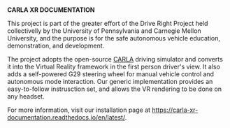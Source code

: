 ###
__CARLA XR DOCUMENTATION__

This project is part of the greater effort of the Drive Right Project held collectivelly by the University of Pennsylvania and Carnegie Mellon University, and the purpose is for the safe autonomous vehicle education, demonstration, and development.

The project adopts the open-source [CARLA](https://carla.org/) driving simulator and converts it into the Virtual Reality framework in the first person driver's view.
It also adds a self-powered G29 steering wheel for manual vehicle control and autonomous mode interaction. Our generic implementation provides an easy-to-follow instrusction set, and allows the VR rendering to be done on any headset.

For more information, visit our installation page at https://carla-xr-documentation.readthedocs.io/en/latest/.

